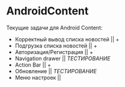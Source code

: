 # AndroidContent
Текущие задачи для Android Content:
- Корректный вывод списка новостей   || +
- Подгрузка списка новостей          || +
- Авторизация/Регистрация            || +
- Navigation drawer                  || *ТЕСТИРОВАНИЕ*
- Action Bar                         || +
- Обновление                         || *ТЕСТИРОВАНИЕ*
- Меню настроек                      || 
